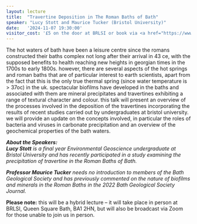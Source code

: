 ```yaml
---
layout: lecture
title:  "Travertine Deposition in The Roman Baths of Bath"
speaker: "Lucy Stott and Maurice Tucker (Bristol University)"
date:   '2024-11-07 19:30:00'
visitor_cost: '£5 on the door at BRLSI or book via <a href="https://www.eventbrite.co.uk/e/travertine-deposition-in-the-roman-baths-of-bath-tickets-1042680093227">Eventbrite</a> to access on Zoom'
---
```

The hot waters of bath have been a leisure centre since the romans constructed their baths complex not long after their arrival in 43 ce, with the supposed benefits to health reaching new heights in georgian times in the 1700s to early 1800s. however, there are several aspects of the hot springs and roman baths that are of particular interest to earth scientists, apart from the fact that this is the only true thermal spring (since water temperature is > 37oc) in the uk. spectacular biofilms have developed in the baths and associated with them are mineral precipitates and travertines exhibiting a range of textural character and colour. this talk will present an overview of the processes involved in the deposition of the travertines incorporating the results of recent studies carried out by undergraduates at bristol university. we will provide an update on the concepts involved, in particular the roles of bacteria and viruses in carbonate precipitation and an overview of the geochemical properties of the bath waters.

<i><strong>About the Speakers:</strong><br>
<strong>Lucy Stott</strong> is a final year Environmental Geoscience undergraduate at Bristol University and has recently participated in a study examining the precipitation of travertine in the Roman Baths of Bath.</i>

<i><strong>Professor Maurice Tucker</strong> needs no introduction to members of the Bath Geological Society and has previously commented on the nature of biofilms and minerals in the Roman Baths in the 2022 Bath Geological Society Journal.</i>

<strong>Please note:</strong> this will be a hybrid lecture – it will take place in person at BRLSI, Queen Square Bath, BA1 2HN, but will also be broadcast via Zoom for those unable to join us in person.